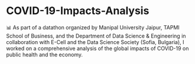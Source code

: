 # COVID-19-Impacts-Analysis
📊 As part of a datathon organized by Manipal University Jaipur, TAPMI School of Business, and the Department of Data Science &amp; Engineering in collaboration with E-Cell and the Data Science Society (Sofia, Bulgaria), I worked on a comprehensive analysis of the global impacts of COVID-19 on public health and the economy.
